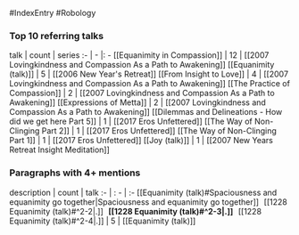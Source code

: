 #IndexEntry #Robology

### Top 10 referring talks
talk | count | series
:- | - |: -
[[Equanimity in Compassion]] | 12 | [[2007 Lovingkindness and Compassion As a Path to Awakening]]
[[Equanimity (talk)]] | 5 | [[2006 New Year's Retreat]]
[[From Insight to Love]] | 4 | [[2007 Lovingkindness and Compassion As a Path to Awakening]]
[[The Practice of Compassion]] | 2 | [[2007 Lovingkindness and Compassion As a Path to Awakening]]
[[Expressions of Metta]] | 2 | [[2007 Lovingkindness and Compassion As a Path to Awakening]]
[[Dilemmas and Delineations - How did we get here Part 5]] | 1 | [[2017 Eros Unfettered]]
[[The Way of Non-Clinging Part 2]] | 1 | [[2017 Eros Unfettered]]
[[The Way of Non-Clinging Part 1]] | 1 | [[2017 Eros Unfettered]]
[[Joy (talk)]] | 1 | [[2007 New Years Retreat Insight Meditation]]

### Paragraphs with 4+ mentions
description | count | talk
:- | : - | :-
[[Equanimity (talk)#Spaciousness and equanimity go together\|Spaciousness and equanimity go together]] &nbsp;&nbsp;[[1228 Equanimity (talk)#^2-2\|.]] &nbsp; **[[1228 Equanimity (talk)#^2-3\|.]]** &nbsp; [[1228 Equanimity (talk)#^2-4\|.]] | 5 | [[Equanimity (talk)]]

